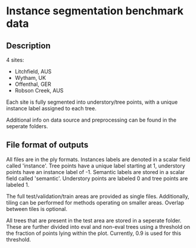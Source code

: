 # Instance segmentation benchmark data

## Description

4 sites:
- Litchfield, AUS
- Wytham, UK
- Offenthal, GER
- Robson Creek, AUS

Each site is fully segmented into understory/tree points, with a unique instance label assigned to each tree.

Additional info on data source and preprocessing can be found in the seperate folders.


## File format of outputs

All files are in the ply formats.
Instances labels are denoted in a scalar field called 'instance'. Tree points have a unique label starting at 1, understory points have an instance label of -1.
Semantic labels are stored in a scalar field called 'semantic'. Understory points are labeled 0 and tree points are labeled 1.

The full test/validation/train areas are provided as single files.
Additionally, tiling can be performed for methods operating on smaller areas. Overlap between tiles is optional.

All trees that are present in the test area are stored in a seperate folder. 
These are further divided into eval and non-eval trees using a threshold on the fraction of points lying within the plot. Currently, 0.9 is used for this threshold.



